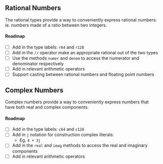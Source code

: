 ## Rational Numbers
The rational types provide a way to conveniently express rational numbers: ie. numbers made of a ratio between two integers.

#### Roadmap
- [ ] Add in the type labels: `r64` and `r128`
- [ ] Add in the `//` operator make an appropriate rational out of the two types
- [ ] Use the methods `numer` and `denom` to access the numerator and denominator respectively
- [ ] Add in relevant arithmetic operators
- [ ] Support casting between rational numbers and floating point numbers

## Complex Numbers
Complex numbers provide a way to conveniently express numbers that have both real and complex components.

#### Roadmap
- [ ] Add in the type labels: `c64` and `c128`
- [ ] Add in `j` notation for construction complex literals:
	- Eg. `4 + 3j`
- [ ] Add in the `real` and `imag` methods to access the real and imaginary components
- [ ] Add in relevant arithmetic operators